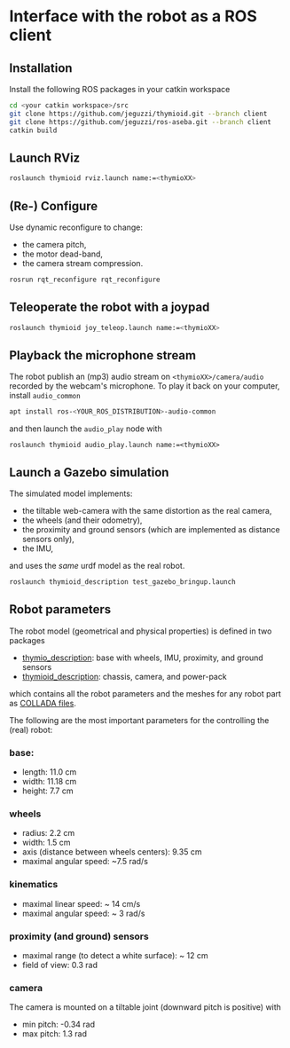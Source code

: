 # Interface with the robot as a ROS client

## Installation

Install the following ROS packages in your catkin workspace

```bash
cd <your catkin workspace>/src
git clone https://github.com/jeguzzi/thymioid.git --branch client
git clone https://github.com/jeguzzi/ros-aseba.git --branch client
catkin build
```

## Launch RViz

```bash
roslaunch thymioid rviz.launch name:=<thymioXX>
```

## (Re-) Configure

Use dynamic reconfigure to change:
  - the camera pitch,
  - the motor dead-band,
  - the camera stream compression.

```bash
rosrun rqt_reconfigure rqt_reconfigure
```

## Teleoperate the robot with a joypad

```bash
roslaunch thymioid joy_teleop.launch name:=<thymioXX>
```

## Playback the microphone stream

The robot publish an (mp3) audio stream on `<thymioXX>/camera/audio` recorded by the webcam's microphone. To play it back on your computer, install `audio_common`
```bash
apt install ros-<YOUR_ROS_DISTRIBUTION>-audio-common
```

and then launch the `audio_play` node with

```
roslaunch thymioid audio_play.launch name:=<thymioXX>
```

## Launch a Gazebo simulation

The simulated model implements:

- the tiltable web-camera with the same distortion as the real camera,
- the wheels (and their odometry),
- the proximity and ground sensors (which are implemented as distance sensors only),
- the IMU,

and uses the _same_ urdf model as the real robot.

```bash
roslaunch thymioid_description test_gazebo_bringup.launch
```

## Robot parameters

The robot model (geometrical and physical properties) is defined in two packages

  - [thymio_description](https://github.com/jeguzzi/ros-aseba/tree/master/thymio_description): base with wheels, IMU, proximity, and ground sensors
  - [thymioid_description](https://github.com/jeguzzi/thymioid/tree/master/thymioid_description): chassis, camera, and power-pack

which contains all the robot parameters and the meshes for any robot part as [ COLLADA files](https://en.wikipedia.org/wiki/COLLADA).

The following are the most important parameters for the controlling the (real) robot:

### base:

  - length: 11.0 cm
  - width: 11.18 cm
  - height: 7.7 cm

### wheels

  - radius: 2.2 cm
  - width: 1.5 cm
  - axis (distance between wheels centers): 9.35 cm
  - maximal angular speed: ~7.5 rad/s

### kinematics

  - maximal linear speed: ~ 14 cm/s
  - maximal angular speed: ~ 3 rad/s

### proximity (and ground) sensors

  - maximal range (to detect a white surface): ~ 12 cm
  - field of view: 0.3 rad

### camera

  The camera is mounted on a tiltable joint (downward pitch is positive) with

  - min pitch: -0.34 rad
  - max pitch: 1.3 rad
